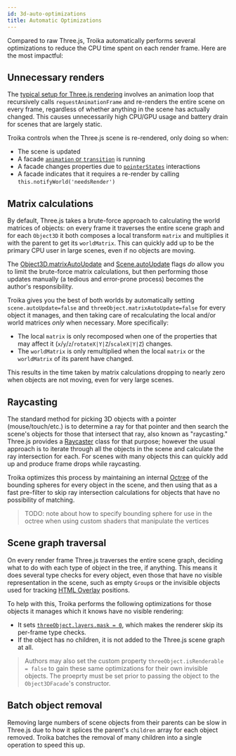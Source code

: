 ```yaml
---
id: 3d-auto-optimizations
title: Automatic Optimizations
---
```


Compared to raw Three.js, Troika automatically performs several optimizations to reduce the CPU time spent on each render frame. Here are the most impactful:

## Unnecessary renders

The [typical setup for Three.js rendering](https://threejs.org/docs/index.html#manual/en/introduction/Creating-a-scene) involves an animation loop that recursively calls `requestAnimationFrame` and re-renders the entire scene on every frame, regardless of whether anything in the scene has actually changed. This causes unnecessarily high CPU/GPU usage and battery drain for scenes that are largely static.

Troika controls when the Three.js scene is re-rendered, only doing so when:

* The scene is updated
* A facade [`animation` or `transition`](animations-and-transitions.md) is running
* A facade changes properties due to [`pointerStates`](interactivity-and-events.md#pointer-states) interactions
* A facade indicates that it requires a re-render by calling `this.notifyWorld('needsRender')`


## Matrix calculations

By default, Three.js takes a brute-force approach to calculating the world matrices of objects: on every frame it traverses the entire scene graph and for each `Object3D` it both composes a local transform `matrix` and multiplies it with the parent to get its `worldMatrix`. This can quickly add up to be the primary CPU user in large scenes, even if no objects are moving.

The [Object3D.matrixAutoUpdate](https://threejs.org/docs/#api/en/core/Object3D.matrixAutoUpdate) and [Scene.autoUpdate](https://threejs.org/docs/#api/en/scenes/Scene.autoUpdate) flags _do_ allow you to limit the brute-force matrix calculations, but then performing those updates manually (a tedious and error-prone process) becomes the author's responsibility.

Troika gives you the best of both worlds by automatically setting `scene.autoUpdate=false` and `threeObject.matrixAutoUpdate=false` for every object it manages, and then taking care of recalculating the local and/or world matrices _only_ when necessary. More specifically:

* The local `matrix` is only recomposed when one of the properties that may affect it (`x`/`y`/`z`/`rotateX|Y|Z`/`scaleX|Y|Z`) changes.
* The `worldMatrix` is only remultiplied when the local `matrix` or the `worldMatrix` of its parent have changed.

This results in the time taken by matrix calculations dropping to nearly zero when objects are not moving, even for very large scenes.


## Raycasting

The standard method for picking 3D objects with a pointer (mouse/touch/etc.) is to determine a ray for that pointer and then search the scene's objects for those that intersect that ray, also known as "raycasting." Three.js provides a [Raycaster](https://threejs.org/docs/#api/en/core/Raycaster) class for that purpose; however the usual approach is to iterate through all the objects in the scene and calculate the ray intersection for each. For scenes with many objects this can quickly add up and produce frame drops while raycasting.

Troika optimizes this process by maintaining an internal [Octree](https://en.wikipedia.org/wiki/Octree) of the bounding spheres for every object in the scene, and then using that as a fast pre-filter to skip ray intersection calculations for objects that have no possibility of matching.

> TODO: note about how to specify bounding sphere for use in the octree when using custom shaders that manipulate the vertices


## Scene graph traversal

On every render frame Three.js traverses the entire scene graph, deciding what to do with each type of object in the tree, if anything. This means it does several type checks for every object, even those that have no visible representation in the scene, such as empty `Group`s or the invisible objects used for tracking [HTML Overlay](3d-html-overlay.md) positions.

To help with this, Troika performs the following optimizations for those objects it manages which it knows have no visible rendering:

* It sets [`threeObject.layers.mask = 0`](https://threejs.org/docs/#api/en/core/Object3D.layers), which makes the renderer skip its per-frame type checks.
* If the object has no children, it is not added to the Three.js scene graph at all.

> Authors may also set the custom property `threeObject.isRenderable = false` to gain these same optimizations for their own invisible objects. The proeprty must be set prior to passing the object to the `Object3DFacade`'s constructor.


## Batch object removal

Removing large numbers of scene objects from their parents can be slow in Three.js due to how it splices the parent's `children` array for each object removed. Troika batches the removal of many children into a single operation to speed this up.
